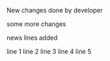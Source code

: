 New changes done by developer

some more changes


news lines added

line 1
line 2
line 3
line 4
line 5
